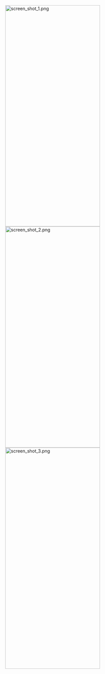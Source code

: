 <img width="300" height="700" src="https://github.com/jishnupd13/JetpackComposeMvvmExample/assets/39898359/5fff85cc-5663-4964-a924-a8c285e34c5e" alt="screen_shot_1.png" />

<img width="300" height="700" src="https://github.com/jishnupd13/JetpackComposeMvvmExample/assets/39898359/2c1d8b51-09d7-426a-884c-6cb2dd6b0f31" alt="screen_shot_2.png" />

<img width="300" height="700" src="https://github.com/jishnupd13/JetpackComposeMvvmExample/assets/39898359/3a3839a3-4375-4f6d-a456-eb0846b22e98" alt="screen_shot_3.png" />
